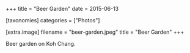 +++
title = "Beer Garden"
date = 2015-06-13

[taxonomies]
categories = ["Photos"]

[extra.image]
filename = "beer-garden.jpeg"
title = "Beer Garden"
+++

Beer garden on Koh Chang.
